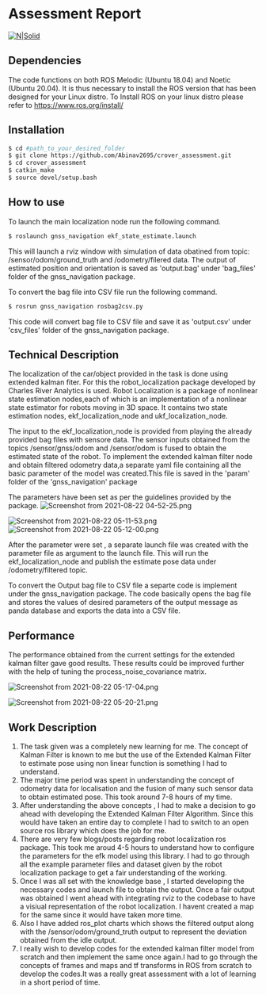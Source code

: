 # Assessment Report

[![N|Solid](https://encrypted-tbn0.gstatic.com/images?q=tbn:ANd9GcRsn7Josk2eGRXeETO37meCd03oritTv-gMBrg9GYSO7BSKO1JYyZLJYbgPaP6YZQ4J9Q&usqp=CAU)](https://www.ros.org/)

## Dependencies
The code functions on both ROS Melodic (Ubuntu 18.04) and Noetic (Ubuntu 20.04). It is thus necessary to install the ROS version that has been designed for your Linux distro.
To Install ROS on your linux distro please refer to https://www.ros.org/install/

## Installation

```sh
$ cd #path_to_your_desired_folder
$ git clone https://github.com/Abinav2695/crover_assessment.git
$ cd crover_assessment
$ catkin_make
$ source devel/setup.bash
```
## How to use

To launch the main localization node run the following command.
```sh
$ roslaunch gnss_navigation ekf_state_estimate.launch
```
This will launch a rviz window with simulation of data obatined from topic: /sensor/odom/ground_truth and /odometry/filered data. The output of estimated position and orientation is saved as 'output.bag' under 'bag_files' folder of the gnss_navigation package. 

To convert the bag file into CSV file run the following command.
```sh
$ rosrun gnss_navigation rosbag2csv.py
```

This code will convert bag file to CSV file and save it as 'output.csv' under 'csv_files' folder of the gnss_navigation package.


## Technical Description

The localization of the car/object provided in the task is done using extended kalman fiter. For this the robot_localization package developed by Charles River Analytics is used. Robot Localization is a package of nonlinear state estimation nodes,each of which is an implementation of a nonlinear state estimator for robots moving in 3D space. It contains two state estimation nodes, ekf_localization_node and ukf_localization_node.

The input to the ekf_localization_node is provided from playing the already provided bag files with sensore data.
The sensor inputs obtained from the topics /sensor/gnss/odom and /sensor/odom is fused to obtain the estimated state of the robot. To implement the extended kalman filter node and obtain filtered odometry data,a separate yaml file containing all the basic parameter of the model was created.This file is saved in the 'param' folder of the 'gnss_navigation' package

The parameters have been set as per the guidelines provided by the package.
![Screenshot from 2021-08-22 04-52-25.png](https://www.dropbox.com/s/srrj978fsgd0cwm/Screenshot%20from%202021-08-22%2004-52-25.png?dl=0&raw=1)

![Screenshot from 2021-08-22 05-11-53.png](https://www.dropbox.com/s/c7cfd7gjex0gsw6/Screenshot%20from%202021-08-22%2005-11-53.png?dl=0&raw=1)![Screenshot from 2021-08-22 05-12-00.png](https://www.dropbox.com/s/lflsx38a6q3xfqg/Screenshot%20from%202021-08-22%2005-12-00.png?dl=0&raw=1)

After the parameter were set , a separate launch file was created with the parameter file as argument to the launch file. This will run the ekf_localization_node and publish the estimate pose data under /odometry/filtered topic.

To convert the Output bag file to CSV file a separte code is implement under the gnss_navigation package. The code basically opens the bag file and stores the values of desired parameters of the output message as panda database and exports the data into a CSV file.

## Performance
The performance obtained from the current settings for the extended kalman filter gave good results. These results could be improved further with the help of tuning the process_noise_covariance matrix.

![Screenshot from 2021-08-22 05-17-04.png](https://www.dropbox.com/s/v5cvtwqc212del4/Screenshot%20from%202021-08-22%2005-17-04.png?dl=0&raw=1)

![Screenshot from 2021-08-22 05-20-21.png](https://www.dropbox.com/s/dh6wgmqtbv61pcc/Screenshot%20from%202021-08-22%2005-20-21.png?dl=0&raw=1)

## Work Description

1. The task given was a completely new learning for me. The concept of Kalman Filter is known to me but the use of the Extended Kalman Filter to estimate pose using non linear function is something I had to understand.
2. The major time period was spent in understanding the concept of odometry data for localisation and the fusion of many such sensor data to obtain estimated pose. This took around 7-8 hours of my time.
3. After understanding the above concepts , I had to make a decision to go ahead with developing the Extended Kalman Filter Algorithm. Since this would have taken an entire day to complete I had to switch to an open source ros library which does the job for me.
4. There are very few blogs/posts regarding robot localization ros package. This took me aroud 4-5 hours to understand how to configure the parameters for the efk model using this library. I had to go through all the example parameter files and dataset given by the robot localization package to get a fair understanding of the working.
5. Once I was all set with the knowledge base , I started developing the necessary codes and launch file to obtain the output. Once a fair output was obtained I went ahead with integrating rviz to the codebase to have a visiual representation of the robot localization. I havent created a map for the same since it would have taken more time.
6. Also I have added ros_plot charts which shows the filtered output along with the /sensor/odom/ground_truth output to represent the deviation obtained from the idle output.
7. I really wish to develop codes for the extended kalman filter model from scratch and then implement the same once again.I had to go through the concepts of frames and maps and tf transforms in ROS from scratch to develop the codes.It was a really great assessment with a lot of learning in a short period of time.


